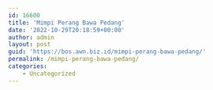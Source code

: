 ```yaml
---
id: 16600
title: 'Mimpi Perang Bawa Pedang'
date: '2022-10-29T20:18:59+00:00'
author: admin
layout: post
guid: 'https://bos.awn.biz.id/mimpi-perang-bawa-pedang/'
permalink: /mimpi-perang-bawa-pedang/
categories:
    - Uncategorized
---
```


